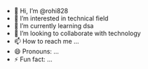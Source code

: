 - 👋 Hi, I’m @rohi828
- 👀 I’m interested in technical field
- 🌱 I’m currently learning dsa
- 💞️ I’m looking to collaborate with technology
- 📫 How to reach me ...
- 😄 Pronouns: ...
- ⚡ Fun fact: ...

<!---
rohi828/rohi828 is a ✨ special ✨ repository because its `README.md` (this file) appears on your GitHub profile.
You can click the Preview link to take a look at your changes.
--->
